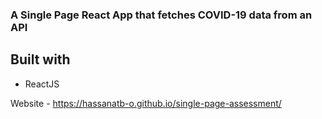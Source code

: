 ### A Single Page React App that fetches COVID-19 data from an API

## Built with 
- ReactJS

Website - https://hassanatb-o.github.io/single-page-assessment/
